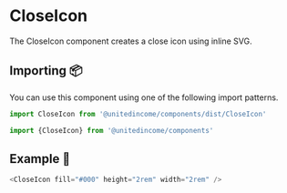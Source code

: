# CloseIcon

The CloseIcon component creates a close icon using inline SVG.

## Importing 📦

You can use this component using one of the following import patterns.

```javascript
import CloseIcon from '@unitedincome/components/dist/CloseIcon'
```

```javascript
import {CloseIcon} from '@unitedincome/components'
```


## Example 🚀

```javascript
<CloseIcon fill="#000" height="2rem" width="2rem" />
```
